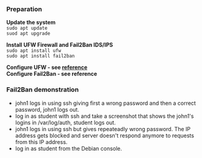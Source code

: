 

### Preparation

**Update the system**   
`sudo apt update`  
`suod apt upgrade`  

**Install UFW Firewall and Fail2Ban IDS/IPS**  
`sudo apt install ufw`  
`sudo apt install fail2ban`  

**Configure UFW  - see [reference](ws4b.md)**  
**Configure Fail2Ban - see reference**  

### Fail2Ban demonstration  
- john1 logs in using ssh giving first a wrong password and then a correct password, john1 logs out.
- log in as student with ssh and take a screenshot that shows the john1's logins in /var/log/auth, student logs out.
- john1 logs in using ssh but gives repeateadly wrong password. The IP address gets blocked and server doesn't respond anymore to requests from this IP address.
- log in as student from the Debian console.
